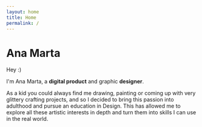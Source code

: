 ```yaml
---
layout: home
title: Home
permalink: /
---
```

# Ana Marta

Hey :)

I'm Ana Marta, a **digital product** and graphic **designer**.

As a kid you could always find me drawing, painting or coming up with very glittery crafting projects, and so I decided to bring this passion into adulthood and pursue an education in Design. This has allowed me to explore all these artistic interests in depth and turn them into skills I can use in the real world.